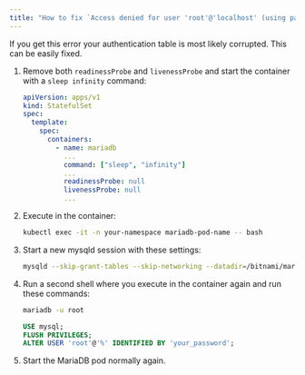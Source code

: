 ```yaml
---
title: "How to fix `Access denied for user 'root'@'localhost' (using password: YES)` Error for Bitnami's MariaDB Container"
---
```


If you get this error your authentication table is most likely corrupted. This can be easily fixed.

1. Remove both `readinessProbe` and `livenessProbe` and start the container with a `sleep infinity` command:

    ```yaml
    apiVersion: apps/v1
    kind: StatefulSet
    spec:
      template:
        spec:
          containers:
            - name: mariadb
              ...
              command: ["sleep", "infinity"]
              ...
              readinessProbe: null
              livenessProbe: null
              ...
    ```

3. Execute in the container:

    ```bash
    kubectl exec -it -n your-namespace mariadb-pod-name -- bash
    ```

4. Start a new mysqld session with these settings:

    ```bash
    mysqld --skip-grant-tables --skip-networking --datadir=/bitnami/mariadb/data/
    ```

5. Run a second shell where you execute in the container again and run these commands:

    ```bash
    mariadb -u root
    ```

    ```sql
    USE mysql;
    FLUSH PRIVILEGES;
    ALTER USER 'root'@'%' IDENTIFIED BY 'your_password';
    ```

6. Start the MariaDB pod normally again.
